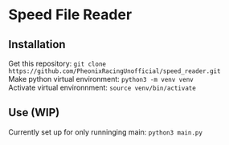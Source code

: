 # Speed File Reader
## Installation
Get this repository: `git clone https://github.com/PheonixRacingUnofficial/speed_reader.git` </br>
Make python virtual environment: `python3 -m venv venv` </br>
Activate virtual environnment: `source venv/bin/activate` </br>
## Use (WIP)
Currently set up for only runninging main: `python3 main.py` </br>
